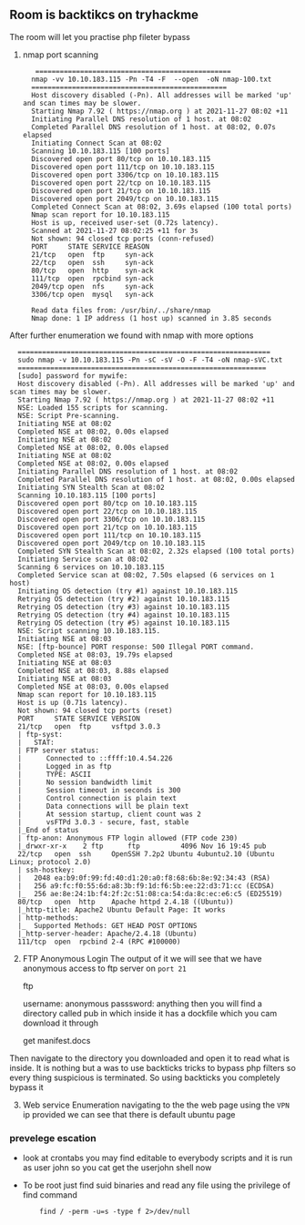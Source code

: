 ## Room  is backtikcs on tryhackme

The room will let you practise php fileter bypass
1. nmap port scanning
 
          ================================================
         nmap -vv 10.10.183.115 -Pn -T4 -F  --open  -oN nmap-100.txt
         ================================================
         Host discovery disabled (-Pn). All addresses will be marked 'up' and scan times may be slower.
         Starting Nmap 7.92 ( https://nmap.org ) at 2021-11-27 08:02 +11
         Initiating Parallel DNS resolution of 1 host. at 08:02
         Completed Parallel DNS resolution of 1 host. at 08:02, 0.07s elapsed
         Initiating Connect Scan at 08:02
         Scanning 10.10.183.115 [100 ports]
         Discovered open port 80/tcp on 10.10.183.115
         Discovered open port 111/tcp on 10.10.183.115
         Discovered open port 3306/tcp on 10.10.183.115
         Discovered open port 22/tcp on 10.10.183.115
         Discovered open port 21/tcp on 10.10.183.115
         Discovered open port 2049/tcp on 10.10.183.115
         Completed Connect Scan at 08:02, 3.69s elapsed (100 total ports)
         Nmap scan report for 10.10.183.115
         Host is up, received user-set (0.72s latency).
         Scanned at 2021-11-27 08:02:25 +11 for 3s
         Not shown: 94 closed tcp ports (conn-refused)
         PORT     STATE SERVICE REASON
         21/tcp   open  ftp     syn-ack
         22/tcp   open  ssh     syn-ack
         80/tcp   open  http    syn-ack
         111/tcp  open  rpcbind syn-ack
         2049/tcp open  nfs     syn-ack
         3306/tcp open  mysql   syn-ack

         Read data files from: /usr/bin/../share/nmap
         Nmap done: 1 IP address (1 host up) scanned in 3.85 seconds
After further enumeration we found with nmap with more options
       
      ==============================================================
      sudo nmap -v 10.10.183.115 -Pn -sC -sV -O -F -T4 -oN nmap-sVC.txt
      =============================================================
      [sudo] password for mywife: 
      Host discovery disabled (-Pn). All addresses will be marked 'up' and scan times may be slower.
      Starting Nmap 7.92 ( https://nmap.org ) at 2021-11-27 08:02 +11
      NSE: Loaded 155 scripts for scanning.
      NSE: Script Pre-scanning.
      Initiating NSE at 08:02
      Completed NSE at 08:02, 0.00s elapsed
      Initiating NSE at 08:02
      Completed NSE at 08:02, 0.00s elapsed
      Initiating NSE at 08:02
      Completed NSE at 08:02, 0.00s elapsed
      Initiating Parallel DNS resolution of 1 host. at 08:02
      Completed Parallel DNS resolution of 1 host. at 08:02, 0.00s elapsed
      Initiating SYN Stealth Scan at 08:02
      Scanning 10.10.183.115 [100 ports]
      Discovered open port 80/tcp on 10.10.183.115
      Discovered open port 22/tcp on 10.10.183.115
      Discovered open port 3306/tcp on 10.10.183.115
      Discovered open port 21/tcp on 10.10.183.115
      Discovered open port 111/tcp on 10.10.183.115
      Discovered open port 2049/tcp on 10.10.183.115
      Completed SYN Stealth Scan at 08:02, 2.32s elapsed (100 total ports)
      Initiating Service scan at 08:02
      Scanning 6 services on 10.10.183.115
      Completed Service scan at 08:02, 7.50s elapsed (6 services on 1 host)
      Initiating OS detection (try #1) against 10.10.183.115
      Retrying OS detection (try #2) against 10.10.183.115
      Retrying OS detection (try #3) against 10.10.183.115
      Retrying OS detection (try #4) against 10.10.183.115
      Retrying OS detection (try #5) against 10.10.183.115
      NSE: Script scanning 10.10.183.115.
      Initiating NSE at 08:03
      NSE: [ftp-bounce] PORT response: 500 Illegal PORT command.
      Completed NSE at 08:03, 19.79s elapsed
      Initiating NSE at 08:03
      Completed NSE at 08:03, 8.88s elapsed
      Initiating NSE at 08:03
      Completed NSE at 08:03, 0.00s elapsed
      Nmap scan report for 10.10.183.115
      Host is up (0.71s latency).
      Not shown: 94 closed tcp ports (reset)
      PORT     STATE SERVICE VERSION
      21/tcp   open  ftp     vsftpd 3.0.3
      | ftp-syst: 
      |   STAT: 
      | FTP server status:
      |      Connected to ::ffff:10.4.54.226
      |      Logged in as ftp
      |      TYPE: ASCII
      |      No session bandwidth limit
      |      Session timeout in seconds is 300
      |      Control connection is plain text
      |      Data connections will be plain text
      |      At session startup, client count was 2
      |      vsFTPd 3.0.3 - secure, fast, stable
      |_End of status
      | ftp-anon: Anonymous FTP login allowed (FTP code 230)
      |_drwxr-xr-x    2 ftp      ftp          4096 Nov 16 19:45 pub
      22/tcp   open  ssh     OpenSSH 7.2p2 Ubuntu 4ubuntu2.10 (Ubuntu Linux; protocol 2.0)
      | ssh-hostkey: 
      |   2048 ea:b9:0f:99:fd:40:d1:20:a0:f8:68:6b:8e:92:34:43 (RSA)
      |   256 a9:fc:f0:55:6d:a8:3b:f9:1d:f6:5b:ee:22:d3:71:cc (ECDSA)
      |_  256 ae:8e:24:1b:f4:2f:2c:51:08:ca:54:da:8c:ec:e6:c5 (ED25519)
      80/tcp   open  http    Apache httpd 2.4.18 ((Ubuntu))
      |_http-title: Apache2 Ubuntu Default Page: It works
      | http-methods: 
      |_  Supported Methods: GET HEAD POST OPTIONS
      |_http-server-header: Apache/2.4.18 (Ubuntu)
      111/tcp  open  rpcbind 2-4 (RPC #100000)

 2. FTP Anonymous Login
 The output of it we will see that we have anonymous access to ftp server on `port 21`
 
    ftp <ip>
    
    username: anonymous
    passsword: anything
then you will find a directory called pub in which inside it has a dockfile which you cam download it through

    get manifest.docs
    
Then navigate to the directory you downloaded and open it to read what is inside. 
It is nothing but a was to use backticks tricks to bypass php filters
  so every thing suspicious is terminated. So using backticks you completely bypass it
 
 3. Web service Enumeration
     navigating to the the web page using the `VPN` ip provided we can see that there is default ubuntu page
 
 ### prevelege escation
 
 
   * look at crontabs you may find editable to everybody scripts and it is run as user john so you cat get the userjohn shell now
   * To be root just find suid binaries and read any file using the privilege of find command
 
             find / -perm -u=s -type f 2>/dev/null
             
   
